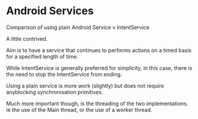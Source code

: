 # Android Services
Comparison of using plain Android Service v IntentService

A little contrived.

Aim is to have a service that continues to performs actions on a timed basis for a specified length of time.

While IntentService is generally preferred for simplicity, in this case, there is the need to stop the IntentService from ending.

Using a plain service is more work (slightly) but does not require anyblocking synchronisation primitives.

Much more important though, is the threading of the two implementations. ie the use of the Main thread, or the use of a worker thread.
